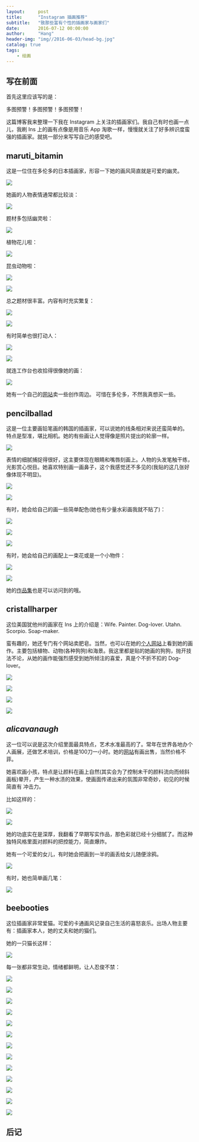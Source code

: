 ```yaml
---
layout:     post
title:      "Instagram 插画推荐"
subtitle:   "致那些富有个性的插画家与画家们"
date:       2016-07-12 00:00:00
author:     "Hang"
header-img: "img//2016-06-03/head-bg.jpg"
catalog: true
tags:
    - 绘画
---
```



## 写在前面

首先这里应该写的是：

多图预警！多图预警！多图预警！

这篇博客我来整理一下我在 Instagram 上关注的插画家们。我自己有时也画一点儿，我刷 Ins 上的画有点像是用音乐 App 淘歌一样，慢慢就关注了好多辨识度蛮强的插画家。就挑一部分来写写自己的感受吧。

## maruti_bitamin

这是一位住在多伦多的日本插画家，形容一下她的画风简直就是可爱的幽灵。

![](/img/2016-07-12/maruti_bitamin/01.jpeg)

她画的人物表情通常都比较淡：

![](/img/2016-07-12/maruti_bitamin/02.jpg)

题材多包括幽灵啦：

![](/img/2016-07-12/maruti_bitamin/03.jpeg)

植物花儿啦：

![](/img/2016-07-12/maruti_bitamin/04.jpg)

昆虫动物啦：

![](/img/2016-07-12/maruti_bitamin/05.png)

![](/img/2016-07-12/maruti_bitamin/06.png)

总之题材很丰富。内容有时充实繁复：

![](/img/2016-07-12/maruti_bitamin/07.jpg)

![](/img/2016-07-12/maruti_bitamin/08.jpg)

有时简单也很打动人：

![](/img/2016-07-12/maruti_bitamin/09.jpg)

![](/img/2016-07-12/maruti_bitamin/10.jpg)

就连工作台也收拾得很像她的画：

![](/img/2016-07-12/maruti_bitamin/11.jpg)

她有一个自己的[网站](http://koyamori.tictail.com/)卖一些创作周边。
可惜在多伦多，不然我真想买一些。

## pencilballad

这是一位主要画铅笔画的韩国的插画家，可以说她的线条相对来说还蛮简单的。
特点是型准，堪比相机。她的有些画让人觉得像是照片提出的轮廓一样。

![](/img/2016-07-12/pencilballad/01.png)

表情的细腻捕捉得很好，这主要体现在眼睛和嘴唇刻画上。人物的头发笔触干练，光影赏心悦目。她喜欢特别画一画鼻子，这个我感觉还不多见的(我贴的这几张好像体现不明显)。

![](/img/2016-07-12/pencilballad/02.jpg)

![](/img/2016-07-12/pencilballad/03.jpg)

有时，她会给自己的画一些简单配色(她也有少量水彩画我就不贴了)：

![](/img/2016-07-12/pencilballad/04.png)

![](/img/2016-07-12/pencilballad/05.png)

![](/img/2016-07-12/pencilballad/06.jpg)

有时，她会给自己的画配上一束花或是一个小物件：

![](/img/2016-07-12/pencilballad/07.png)

![](/img/2016-07-12/pencilballad/08.jpg)

她的[作品集](http://www.grafolio.com/pencilballad)也是可以访问到的哦。

## cristallharper

这位美国犹他州的画家在 Ins 上的介绍是：Wife. Painter. Dog-lover. Utahn. Scorpio. Soap-maker.

蛮有趣的，她还专门有个网站卖肥皂。当然，也可以在她的[个人网站](http://www.cristallharper.com/paintings/)上看到她的画作。主要包括植物、动物(各种狗狗)和海景。我这里都是贴的她画的狗狗，抛开技法不论，从她的画作能强烈感受到她所倾注的喜爱，真是个不折不扣的 Dog-lover。

![](/img/2016-07-12/cristallharper/01.jpg)

![](/img/2016-07-12/cristallharper/02.jpg)

![](/img/2016-07-12/cristallharper/03.jpg)

![](/img/2016-07-12/cristallharper/04.jpg)

## _alicavanaugh_

这一位可以说是这次介绍里面最具特点，艺术水准最高的了。常年在世界各地办个人画展，还做艺术培训，价格是100刀一小时。她的[网站](http://www.alicavanaugh.com/)有画出售，当然价格不菲。

她喜欢画小孩，特点是让颜料在画上自然(其实会为了控制未干的颜料流向而倾斜画板)晕开，产生一种水渍的效果，使画面传递出来的氛围非常奇妙，初见的时候简直有 冲击力。

比如这样的：

![](/img/2016-07-12/alicavanaugh/01.jpg)

![](/img/2016-07-12/alicavanaugh/02.jpg)

她的功底实在是深厚，我翻看了早期写实作品，那色彩就已经十分细腻了。而这种独特风格里面对颜料的把控能力，简直爆炸。

她有一个可爱的女儿，有时她会把画到一半的画丢给女儿随便涂鸦。

![](/img/2016-07-12/alicavanaugh/03.jpg)

有时，她也简单画几笔：

![](/img/2016-07-12/alicavanaugh/04.png)

## beebooties

这位插画家非常爱猫。可爱的卡通画风记录自己生活的喜怒哀乐。出场人物主要有：插画家本人，她的丈夫和她的猫们。

她的一只猫长这样：

![](/img/2016-07-12/beebooties/01.jpg)

每一张都非常生动，情绪都鲜明，让人忍俊不禁：

![](/img/2016-07-12/beebooties/02.jpg)

![](/img/2016-07-12/beebooties/03.jpg)

![](/img/2016-07-12/beebooties/04.jpg)

![](/img/2016-07-12/beebooties/05.jpg)

![](/img/2016-07-12/beebooties/06.jpg)

![](/img/2016-07-12/beebooties/07.jpg)

![](/img/2016-07-12/beebooties/08.jpg)

![](/img/2016-07-12/beebooties/09.jpg)

![](/img/2016-07-12/beebooties/10.jpg)

![](/img/2016-07-12/beebooties/11.jpg)

![](/img/2016-07-12/beebooties/12.jpg)

![](/img/2016-07-12/beebooties/13.jpg)

![](/img/2016-07-12/beebooties/14.jpg)

## 后记





